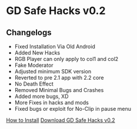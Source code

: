 # GD Safe Hacks v0.2

## Changelogs
- Fixed Installation Via Old Android
- Added New Hacks
- RGB Player can only apply to col1 and col2
- Fake Moderator
- Adjusted minimum SDK version
- Reverted to pre 2.1 app with 2.2 core
- No Death Effect
- Removed Minimal Bugs and Crashes
- Added more bugs, XD
- More Fixes in hacks and mods
- Fixed bugs or exploit for No-Clip in pause menu

[How to Install](https://youtube.com/shorts/9wbhyT0fKrA?si=RnAW-lHzDM-UxzQ3)
[Download GD Safe Hacks v0.2](https://www.mediafire.com/file/mrvadeeywl5jwin/GD_Safe_Hacks_2.2.13_%2528v0.2%2529.apk/file)